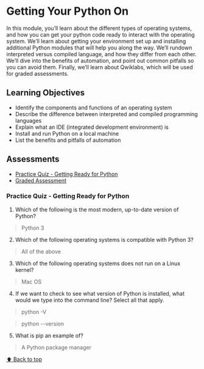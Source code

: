 # Getting Your Python On

In this module, you’ll learn about the different types of operating systems, and how you can get your python code ready to interact with the operating system. We’ll learn about getting your environment set up and installing additional Python modules that will help you along the way. We’ll rundown interpreted versus compiled language, and how they differ from each other. We’ll dive into the benefits of automation, and point out common pitfalls so you can avoid them. Finally, we’ll learn about Qwiklabs, which will be used for graded assessments.

## Learning Objectives

- Identify the components and functions of an operating system
- Describe the difference between interpreted and compiled programming languages
- Explain what an IDE (integrated development environment) is
- Install and run Python on a local machine
- List the benefits and pitfalls of automation

## Assessments

- [Practice Quiz - Getting Ready for Python](###Practice-Quiz---Getting-Ready-for-Python)
- [Graded Assessment](#Graded-Assessment)



### Practice Quiz - Getting Ready for Python

1. Which of the following is the most modern, up-to-date version of Python?

> Python 3

2. Which of the following operating systems is compatible with Python 3?

> All of the above

3. Which of the following operating systems does not run on a Linux kernel?

> Mac OS

4. If we want to check to see  what version of Python is installed, what would we type into the command line? Select all that apply.

> python -V

> python --version

5. What is pip an example of?

> A Python package manager

[ :arrow_up: Back to top](#Getting-Your-Python-On)